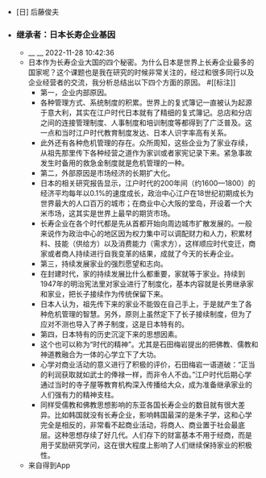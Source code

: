 - [日] 后藤俊夫
- ### 继承者：日本长寿企业基因
    - __ __ 2022-11-28 10:42:36
    - 日本作为长寿企业大国的四个秘密。为什么日本是世界上长寿企业最多的国家呢？这个课题也是我在研究的时候非常关注的，经过和很多同行以及企业经营者的交流，我分析总结出以下四个方面的原因。
      #[[标注]]
        - 第一，企业内部原因。
        - 各种管理方式、系统制度的积累。世界上的复式簿记一直被认为起源于意大利，其实在江户时代日本就有了精细的复式簿记。总店和分店之间的连接管理制度、人事制度和培训制度等都得到了广泛普及。这一点和当时江户时代教育制度发达、日本人识字率高有关系。
        - 此外还有各种危机管理的存在。众所周知，这些企业为了家业存续，从祖先那里传下各种经营之道作为家训或者家宪记录下来。紧急事故发生时备用的救急金制度就是危机管理的一种。
        - 第二，外部原因是市场经济的长期扩大化。
        - 日本的相关研究报告显示，江户时代的200年间（约1600—1800）的经济平均每年以0.1%的速度成长，政治中心江户在18世纪初期成长为世界最大的人口百万的城市；在商业中心大阪的堂岛，开设着一个大米市场，这其实是世界上最早的期货市场。
        - 长寿企业在各个时代都是先从首都开始向周边城市扩散发展的。一般来说作为政治中心的地区因为权力集中可以调配财力和人力，积累材料、技能（供给方）以及消费能力（需求方），这样顺应时代变迁，商家或者商人持续进行自我变革的结果，成就了今天的长寿企业。
        - 第三，持续发展家业的强烈愿望和志向。
        - 在封建时代，家的持续发展比什么都重要，家就等于家业。持续到1947年的明治宪法里对家业进行了制度化，基本内容就是长男继承家和家业，把长子接续作为传统保留下来。
        - 日本人认为，祖先传下来的家业不能毁在自己手上，于是就产生了各种危机管理的智慧。另外，原则上虽然定下了长子接续制度，但为了应对不测也导入了养子制度，这是日本特有的。
        - 第四，日本特有的历史沉淀下来的思想因素。
        - 这个也可以称为“时代的精神”。尤其是石田梅岩提出的把佛教、儒教和神道教融合为一体的心学立下了大功。
        - 心学对商业活动的意义进行了积极的评价，石田梅岩一语道破：“正当的利润获取就如武士的俸禄一样，而非令人不齿。”江户时代后期心学通过当时的寺子屋等教育机构深入传播给大众，成为准备继承家业的人们强有力的精神支柱。
        - 同样受儒教和佛教思想影响的东亚各国长寿企业的数目就有很大差异。比如韩国就没有长寿企业，影响韩国最深的是朱子学，这和心学完全是相反的，非常看不起商业活动，将商人、商业置于社会最底层。这种思想存续了好几代。人们存下的财富基本不用于经商，而是用于奖励研究学问，这在很大程度上影响了人们继续保持家业的积极性。
    - 来自得到App
